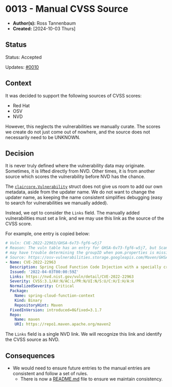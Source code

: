 # 0013 - Manual CVSS Source

- **Author(s):** Ross Tannenbaum
- **Created:** [2024-10-03 Thurs]

## Status

Status: Accepted

Updates: [#0010](0010-nvd-cvss-scores.md)

## Context

It was decided to support the following sources of CVSS scores:

* Red Hat
* OSV
* NVD

However, this neglects the vulnerabilities we manually curate. The scores we create do not just come out of nowhere,
and the source does not necessarily need to be UNKNOWN.

## Decision

It is never truly defined where the vulnerability data may originate. Sometimes, it is lifted directly from NVD.
Other times, it is from another source which scores the vulnerability before NVD has the chance.

The [`claircore.Vulnerability`](https://github.com/quay/claircore/blob/main/vulnerability.go) struct does not
give us room to add our own metadata, aside from the updater name. We do not want to change the updater name,
as keeping the name consistent simplifies debugging (easy to search for vulnerabilities we manually added).

Instead, we opt to consider the `Links` field. The manually added vulnerabilities must set a link,
and we may use this link as the source of the CVSS score.

For example, one entry is copied below:

```yaml
# Vuln: CVE-2022-22963/GHSA-6v73-fgf6-w5j7
# Reason: The vuln table has an entry for GHSA-6v73-fgf6-w5j7, but Scanner V4
# may have trouble determining the groupID when pom.properties is missing.
# Source: https://osv-vulnerabilities.storage.googleapis.com/Maven/GHSA-6v73-fgf6-w5j7.json
- Name: CVE-2022-22963
  Description: Spring Cloud Function Code Injection with a specially crafted SpEL as a routing expression
  Issued: '2022-04-03T00:00:59Z'
  Links: https://nvd.nist.gov/vuln/detail/CVE-2022-22963
  Severity: CVSS:3.1/AV:N/AC:L/PR:N/UI:N/S:U/C:H/I:H/A:H
  NormalizedSeverity: Critical
  Package:
    Name: spring-cloud-function-context
    Kind: Binary
    RepositoryHint: Maven
  FixedInVersion: introduced=0&fixed=3.1.7
  Repo:
    Name: maven
    URI: https://repo1.maven.apache.org/maven2
```

The `Links` field is a single NVD link. We will recognize this link and identify the CVSS source as NVD.

## Consequences

* We would need to ensure future entries to the manual entries are consistent and follow a set of rules.
  * There is now a [README.md](../updater/manual/README.md) file to ensure we maintain consistency.

